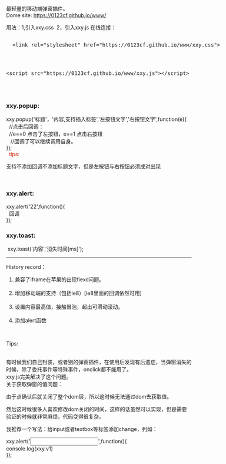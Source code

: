 
最轻量的移动端弹窗插件。<br />
Dome site: https://0123cf.github.io/www/
<br />
<p>
 用法：1,引入xxy.css
 &nbsp;2，引入xxy.js
 在线连接：<br />
 <xmp>
  <link rel="stylesheet" href="https://0123cf.github.io/www/xxy.css">
  </xmp>
  <br />
  <xmp><script src="https://0123cf.github.io/www/xxy.js"></script>
  </xmp>
</p>
<br />
<h3>xxy.popup:</h3>xxy.popup('标题'，'内容,支持插入标签','左按钮文字','右按钮文字',function(e){
<br /> &nbsp; //点击后回调：
 <br />&nbsp;  //e==0 点击了左按钮，e==1 点击右按钮
<br /> &nbsp;  //回调了可以继续调用自身。
<br /> });
<br /> &nbsp; <span style="color:rgb(200,30,0)">tips:</span>
<p>支持不添加回调不添加标题文字，但是左按钮与右按钮必须成对出现</p>
<br />

<h3>xxy.alert:</h3>	xxy.alert('22',function(){
<br /> &nbsp;		 回调	
<br />});
<br />
<h3>xxy.toast:</h3>&nbsp;xxy.toast('内容','消失时间[ms]');


<HR />
<div>
 History record：<br />
 <ol> 
   <li>兼容了iframe在苹果的出现fiexd问题。</li>
   <li>增加移动端的支持（包括ie8）[ie8里面的回调依然可用]</li>
   <li>设置内容最高值，接触冒泡，超出可滑动滚动。</li>
   <li>添加alert函数</li>
 </ol>
 <br />
 <p>Tips:</p>
 <br />有时候我们自己封装，或者别的弹窗插件，在使用后发现有后遗症，当弹窗消失的时候，除了委托事件等特殊事件，onclick都不能用了。
 <br />xxy.js完美解决了这个问题。
 <br /> 关于获取弹窗的值问题：
 <p>由于点确认后就关闭了整个dom层，所以这时候无法通过dom去获取值。</p>
 <p>然后这时候很多人喜欢修改dom关闭的时间，这样的话虽然可以实现，但是需要验证的时候就非常麻烦，代码变得很复杂。</p>
 <p>我推荐一个写法：给input或者textbox等标签添加change，列如：</p>
 <p>
  xxy.alert('<input onchange="xxy.v1= this.value" />',function(){
  <br />   console.log(xxy.v1)
  <br />});
 </p>
</div>
